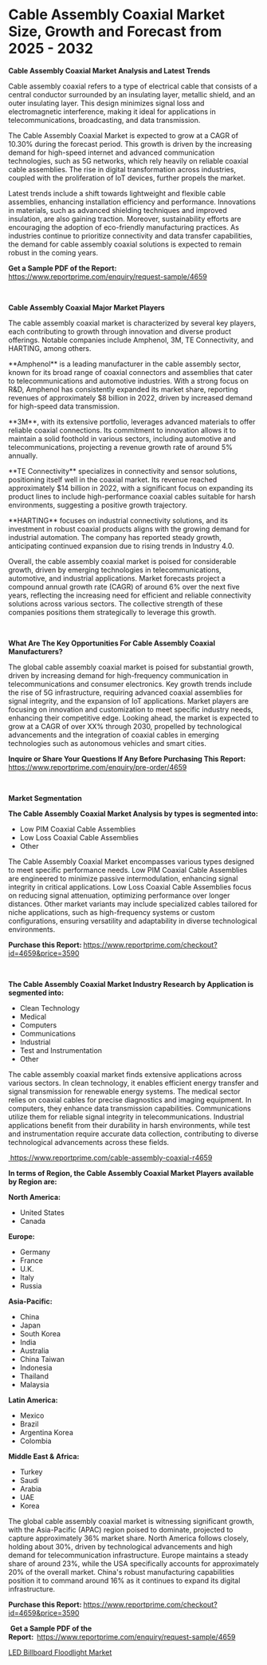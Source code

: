 <p><h1>Cable Assembly Coaxial Market Size, Growth and Forecast from 2025 - 2032</h1></p><p><strong>Cable Assembly Coaxial Market Analysis and Latest Trends</strong></p>
<p><p>Cable assembly coaxial refers to a type of electrical cable that consists of a central conductor surrounded by an insulating layer, metallic shield, and an outer insulating layer. This design minimizes signal loss and electromagnetic interference, making it ideal for applications in telecommunications, broadcasting, and data transmission.</p><p>The Cable Assembly Coaxial Market is expected to grow at a CAGR of 10.30% during the forecast period. This growth is driven by the increasing demand for high-speed internet and advanced communication technologies, such as 5G networks, which rely heavily on reliable coaxial cable assemblies. The rise in digital transformation across industries, coupled with the proliferation of IoT devices, further propels the market.</p><p>Latest trends include a shift towards lightweight and flexible cable assemblies, enhancing installation efficiency and performance. Innovations in materials, such as advanced shielding techniques and improved insulation, are also gaining traction. Moreover, sustainability efforts are encouraging the adoption of eco-friendly manufacturing practices. As industries continue to prioritize connectivity and data transfer capabilities, the demand for cable assembly coaxial solutions is expected to remain robust in the coming years.</p></p>
<p><strong>Get a Sample PDF of the Report:&nbsp;</strong> <a href="https://www.reportprime.com/enquiry/request-sample/4659?utm_campaign=3176&utm_medium=2&utm_source=Github&utm_content=ia&utm_term=19032025&utm_id=cable-assembly-coaxial">https://www.reportprime.com/enquiry/request-sample/4659</a></p>
<p>&nbsp;</p>
<p><strong>Cable Assembly Coaxial Major Market Players</strong></p>
<p><p>The cable assembly coaxial market is characterized by several key players, each contributing to growth through innovation and diverse product offerings. Notable companies include Amphenol, 3M, TE Connectivity, and HARTING, among others.</p><p>**Amphenol** is a leading manufacturer in the cable assembly sector, known for its broad range of coaxial connectors and assemblies that cater to telecommunications and automotive industries. With a strong focus on R&D, Amphenol has consistently expanded its market share, reporting revenues of approximately $8 billion in 2022, driven by increased demand for high-speed data transmission.</p><p>**3M**, with its extensive portfolio, leverages advanced materials to offer reliable coaxial connections. Its commitment to innovation allows it to maintain a solid foothold in various sectors, including automotive and telecommunications, projecting a revenue growth rate of around 5% annually.</p><p>**TE Connectivity** specializes in connectivity and sensor solutions, positioning itself well in the coaxial market. Its revenue reached approximately $14 billion in 2022, with a significant focus on expanding its product lines to include high-performance coaxial cables suitable for harsh environments, suggesting a positive growth trajectory.</p><p>**HARTING** focuses on industrial connectivity solutions, and its investment in robust coaxial products aligns with the growing demand for industrial automation. The company has reported steady growth, anticipating continued expansion due to rising trends in Industry 4.0.</p><p>Overall, the cable assembly coaxial market is poised for considerable growth, driven by emerging technologies in telecommunications, automotive, and industrial applications. Market forecasts project a compound annual growth rate (CAGR) of around 6% over the next five years, reflecting the increasing need for efficient and reliable connectivity solutions across various sectors. The collective strength of these companies positions them strategically to leverage this growth.</p></p>
<p>&nbsp;</p>
<p><strong>What Are The Key Opportunities For Cable Assembly Coaxial Manufacturers?</strong></p>
<p><p>The global cable assembly coaxial market is poised for substantial growth, driven by increasing demand for high-frequency communication in telecommunications and consumer electronics. Key growth trends include the rise of 5G infrastructure, requiring advanced coaxial assemblies for signal integrity, and the expansion of IoT applications. Market players are focusing on innovation and customization to meet specific industry needs, enhancing their competitive edge. Looking ahead, the market is expected to grow at a CAGR of over XX% through 2030, propelled by technological advancements and the integration of coaxial cables in emerging technologies such as autonomous vehicles and smart cities.</p></p>
<p><strong>Inquire or Share Your Questions If Any Before Purchasing This Report:</strong> <a href="https://www.reportprime.com/enquiry/pre-order/4659?utm_campaign=3176&utm_medium=2&utm_source=Github&utm_content=ia&utm_term=19032025&utm_id=cable-assembly-coaxial">https://www.reportprime.com/enquiry/pre-order/4659</a></p>
<p>&nbsp;</p>
<p><strong>Market Segmentation</strong></p>
<p><strong>The Cable Assembly Coaxial Market Analysis by types is segmented into:</strong></p>
<p><ul><li>Low PIM Coaxial Cable Assemblies</li><li>Low Loss Coaxial Cable Assemblies</li><li>Other</li></ul></p>
<p><p>The Cable Assembly Coaxial Market encompasses various types designed to meet specific performance needs. Low PIM Coaxial Cable Assemblies are engineered to minimize passive intermodulation, enhancing signal integrity in critical applications. Low Loss Coaxial Cable Assemblies focus on reducing signal attenuation, optimizing performance over longer distances. Other market variants may include specialized cables tailored for niche applications, such as high-frequency systems or custom configurations, ensuring versatility and adaptability in diverse technological environments.</p></p>
<p><strong>Purchase this Report:&nbsp;</strong><a href="https://www.reportprime.com/checkout?id=4659&price=3590&utm_campaign=3176&utm_medium=2&utm_source=Github&utm_content=ia&utm_term=19032025&utm_id=cable-assembly-coaxial">https://www.reportprime.com/checkout?id=4659&price=3590</a></p>
<p>&nbsp;</p>
<p><strong>The Cable Assembly Coaxial Market Industry Research by Application is segmented into:</strong></p>
<p><ul><li>Clean Technology</li><li>Medical</li><li>Computers</li><li>Communications</li><li>Industrial</li><li>Test and Instrumentation</li><li>Other</li></ul></p>
<p><p>The cable assembly coaxial market finds extensive applications across various sectors. In clean technology, it enables efficient energy transfer and signal transmission for renewable energy systems. The medical sector relies on coaxial cables for precise diagnostics and imaging equipment. In computers, they enhance data transmission capabilities. Communications utilize them for reliable signal integrity in telecommunications. Industrial applications benefit from their durability in harsh environments, while test and instrumentation require accurate data collection, contributing to diverse technological advancements across these fields.</p></p>
<p><a href="https://www.reportprime.com/cable-assembly-coaxial-r4659?utm_campaign=3176&utm_medium=2&utm_source=Github&utm_content=ia&utm_term=19032025&utm_id=cable-assembly-coaxial">&nbsp;https://www.reportprime.com/cable-assembly-coaxial-r4659</a></p>
<p><strong>In terms of Region, the Cable Assembly Coaxial Market Players available by Region are:</strong></p>
<p>
    <p> <strong> North America: </strong>
        <ul>
            <li>United States</li>
            <li>Canada</li>
        </ul>
        </p> 
    <p> <strong> Europe: </strong>
        <ul>
            <li>Germany</li>
            <li>France</li>
            <li>U.K.</li>
            <li>Italy</li>
            <li>Russia</li>
        </ul>
        </p> 
    <p> <strong> Asia-Pacific: </strong>
        <ul>
            <li>China</li>
            <li>Japan</li>
            <li>South Korea</li>
            <li>India</li>
            <li>Australia</li>
            <li>China Taiwan</li>
            <li>Indonesia</li>
            <li>Thailand</li>
            <li>Malaysia</li>
        </ul>
        </p> 
    <p> <strong> Latin America: </strong>
        <ul>
            <li>Mexico</li>
            <li>Brazil</li>
            <li>Argentina Korea</li>
            <li>Colombia</li>
        </ul>
        </p> 
    <p> <strong> Middle East & Africa: </strong>
        <ul>
            <li>Turkey</li>
            <li>Saudi</li>
            <li>Arabia</li>
            <li>UAE</li>
            <li>Korea</li>
        </ul>
    </p>
    </p>
<p><p>The global cable assembly coaxial market is witnessing significant growth, with the Asia-Pacific (APAC) region poised to dominate, projected to capture approximately 36% market share. North America follows closely, holding about 30%, driven by technological advancements and high demand for telecommunication infrastructure. Europe maintains a steady share of around 23%, while the USA specifically accounts for approximately 20% of the overall market. China's robust manufacturing capabilities position it to command around 16% as it continues to expand its digital infrastructure.</p></p>
<p><strong>Purchase this Report: </strong><a href="https://www.reportprime.com/checkout?id=4659&price=3590&utm_campaign=3176&utm_medium=2&utm_source=Github&utm_content=ia&utm_term=19032025&utm_id=cable-assembly-coaxial">https://www.reportprime.com/checkout?id=4659&price=3590</a></p>
<p>&nbsp;<strong>Get a Sample PDF of the Report:&nbsp;&nbsp;</strong><a href="https://www.reportprime.com/enquiry/request-sample/4659?utm_campaign=3176&utm_medium=2&utm_source=Github&utm_content=ia&utm_term=19032025&utm_id=cable-assembly-coaxial">https://www.reportprime.com/enquiry/request-sample/4659</a></p>
<p><strong></strong></p>
<p><p><a href="https://github.com/saroarmaicky/Market-Research-Report-List-1/blob/main/led-billboard-floodlight-market.md?utm_campaign=3176&utm_medium=2&utm_source=Github&utm_content=ia&utm_term=19032025&utm_id=cable-assembly-coaxial">LED Billboard Floodlight Market</a></p></p>
